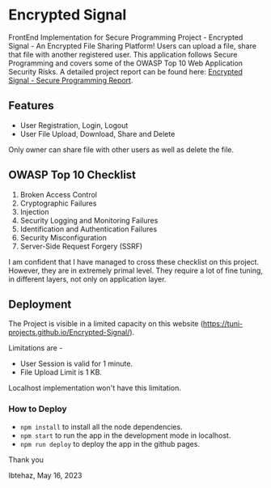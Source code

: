 # Encrypted Signal

FrontEnd Implementation for Secure Programming Project - Encrypted Signal - An Encrypted File Sharing Platform! Users can upload a file, share that file with another registered user. This application follows Secure Programming and covers some of the OWASP Top 10 Web Application Security Risks. A detailed project report can be found here: [Encrypted Signal - Secure Programming Report](https://github.com/TUNI-Projects/Encrypted-Signal-Backend/blob/master/report/Encrypted%20Signal%20-%20Secure%20Programming%20Report.pdf).

## Features

* User Registration, Login, Logout
* User File Upload, Download, Share and Delete

Only owner can share file with other users as well as delete the file.

## OWASP Top 10 Checklist

1. Broken Access Control
2. Cryptographic Failures
3. Injection
4. Security Logging and Monitoring Failures
5. Identification and Authentication Failures
6. Security Misconfiguration
7. Server-Side Request Forgery (SSRF)

I am confident that I have managed to cross these checklist on this project. However, they are in extremely primal level. They require a lot of fine tuning, in different layers, not only on application layer.

## Deployment

The Project is visible in a limited capacity on this website (https://tuni-projects.github.io/Encrypted-Signal/).

Limitations are -

* User Session is valid for 1 minute.
* File Upload Limit is 1 KB.

Localhost implementation won't have this limitation.

### How to Deploy

* `npm install` to install all the node dependencies.
* `npm start` to run the app in the development mode in localhost.
* `npm run deploy` to deploy the app in the github pages.

Thank you

Ibtehaz, May 16, 2023
